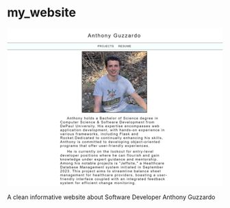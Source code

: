 # my_website
![HOME PAGE](images/a-guzzardo_photo.png)

A clean informative website about Software Developer Anthony Guzzardo
